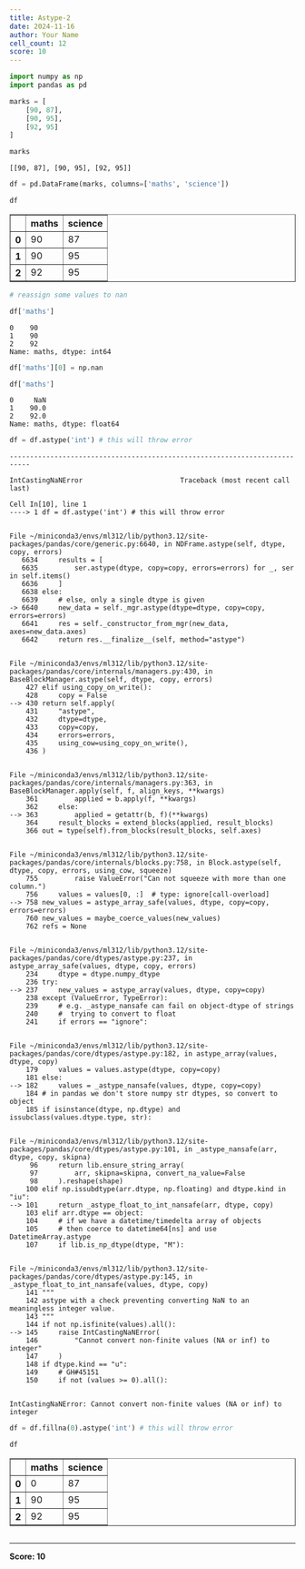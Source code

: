 ```yaml
---
title: Astype-2
date: 2024-11-16
author: Your Name
cell_count: 12
score: 10
---
```


```python
import numpy as np
import pandas as pd
```


```python
marks = [
    [90, 87],
    [90, 95],
    [92, 95]
]
```


```python
marks
```




    [[90, 87], [90, 95], [92, 95]]




```python
df = pd.DataFrame(marks, columns=['maths', 'science'])
```


```python
df
```




<div>
<style scoped>
    .dataframe tbody tr th:only-of-type {
        vertical-align: middle;
    }

    .dataframe tbody tr th {
        vertical-align: top;
    }

    .dataframe thead th {
        text-align: right;
    }
</style>
<table border="1" class="dataframe">
  <thead>
    <tr style="text-align: right;">
      <th></th>
      <th>maths</th>
      <th>science</th>
    </tr>
  </thead>
  <tbody>
    <tr>
      <th>0</th>
      <td>90</td>
      <td>87</td>
    </tr>
    <tr>
      <th>1</th>
      <td>90</td>
      <td>95</td>
    </tr>
    <tr>
      <th>2</th>
      <td>92</td>
      <td>95</td>
    </tr>
  </tbody>
</table>
</div>




```python
# reassign some values to nan

df['maths']
```




    0    90
    1    90
    2    92
    Name: maths, dtype: int64




```python
df['maths'][0] = np.nan
```


```python
df['maths']
```




    0     NaN
    1    90.0
    2    92.0
    Name: maths, dtype: float64




```python
df = df.astype('int') # this will throw error
```


    ---------------------------------------------------------------------------

    IntCastingNaNError                        Traceback (most recent call last)

    Cell In[10], line 1
    ----> 1 df = df.astype('int') # this will throw error


    File ~/miniconda3/envs/ml312/lib/python3.12/site-packages/pandas/core/generic.py:6640, in NDFrame.astype(self, dtype, copy, errors)
       6634     results = [
       6635         ser.astype(dtype, copy=copy, errors=errors) for _, ser in self.items()
       6636     ]
       6638 else:
       6639     # else, only a single dtype is given
    -> 6640     new_data = self._mgr.astype(dtype=dtype, copy=copy, errors=errors)
       6641     res = self._constructor_from_mgr(new_data, axes=new_data.axes)
       6642     return res.__finalize__(self, method="astype")


    File ~/miniconda3/envs/ml312/lib/python3.12/site-packages/pandas/core/internals/managers.py:430, in BaseBlockManager.astype(self, dtype, copy, errors)
        427 elif using_copy_on_write():
        428     copy = False
    --> 430 return self.apply(
        431     "astype",
        432     dtype=dtype,
        433     copy=copy,
        434     errors=errors,
        435     using_cow=using_copy_on_write(),
        436 )


    File ~/miniconda3/envs/ml312/lib/python3.12/site-packages/pandas/core/internals/managers.py:363, in BaseBlockManager.apply(self, f, align_keys, **kwargs)
        361         applied = b.apply(f, **kwargs)
        362     else:
    --> 363         applied = getattr(b, f)(**kwargs)
        364     result_blocks = extend_blocks(applied, result_blocks)
        366 out = type(self).from_blocks(result_blocks, self.axes)


    File ~/miniconda3/envs/ml312/lib/python3.12/site-packages/pandas/core/internals/blocks.py:758, in Block.astype(self, dtype, copy, errors, using_cow, squeeze)
        755         raise ValueError("Can not squeeze with more than one column.")
        756     values = values[0, :]  # type: ignore[call-overload]
    --> 758 new_values = astype_array_safe(values, dtype, copy=copy, errors=errors)
        760 new_values = maybe_coerce_values(new_values)
        762 refs = None


    File ~/miniconda3/envs/ml312/lib/python3.12/site-packages/pandas/core/dtypes/astype.py:237, in astype_array_safe(values, dtype, copy, errors)
        234     dtype = dtype.numpy_dtype
        236 try:
    --> 237     new_values = astype_array(values, dtype, copy=copy)
        238 except (ValueError, TypeError):
        239     # e.g. _astype_nansafe can fail on object-dtype of strings
        240     #  trying to convert to float
        241     if errors == "ignore":


    File ~/miniconda3/envs/ml312/lib/python3.12/site-packages/pandas/core/dtypes/astype.py:182, in astype_array(values, dtype, copy)
        179     values = values.astype(dtype, copy=copy)
        181 else:
    --> 182     values = _astype_nansafe(values, dtype, copy=copy)
        184 # in pandas we don't store numpy str dtypes, so convert to object
        185 if isinstance(dtype, np.dtype) and issubclass(values.dtype.type, str):


    File ~/miniconda3/envs/ml312/lib/python3.12/site-packages/pandas/core/dtypes/astype.py:101, in _astype_nansafe(arr, dtype, copy, skipna)
         96     return lib.ensure_string_array(
         97         arr, skipna=skipna, convert_na_value=False
         98     ).reshape(shape)
        100 elif np.issubdtype(arr.dtype, np.floating) and dtype.kind in "iu":
    --> 101     return _astype_float_to_int_nansafe(arr, dtype, copy)
        103 elif arr.dtype == object:
        104     # if we have a datetime/timedelta array of objects
        105     # then coerce to datetime64[ns] and use DatetimeArray.astype
        107     if lib.is_np_dtype(dtype, "M"):


    File ~/miniconda3/envs/ml312/lib/python3.12/site-packages/pandas/core/dtypes/astype.py:145, in _astype_float_to_int_nansafe(values, dtype, copy)
        141 """
        142 astype with a check preventing converting NaN to an meaningless integer value.
        143 """
        144 if not np.isfinite(values).all():
    --> 145     raise IntCastingNaNError(
        146         "Cannot convert non-finite values (NA or inf) to integer"
        147     )
        148 if dtype.kind == "u":
        149     # GH#45151
        150     if not (values >= 0).all():


    IntCastingNaNError: Cannot convert non-finite values (NA or inf) to integer



```python
df = df.fillna(0).astype('int') # this will throw error
```


```python
df
```




<div>
<style scoped>
    .dataframe tbody tr th:only-of-type {
        vertical-align: middle;
    }

    .dataframe tbody tr th {
        vertical-align: top;
    }

    .dataframe thead th {
        text-align: right;
    }
</style>
<table border="1" class="dataframe">
  <thead>
    <tr style="text-align: right;">
      <th></th>
      <th>maths</th>
      <th>science</th>
    </tr>
  </thead>
  <tbody>
    <tr>
      <th>0</th>
      <td>0</td>
      <td>87</td>
    </tr>
    <tr>
      <th>1</th>
      <td>90</td>
      <td>95</td>
    </tr>
    <tr>
      <th>2</th>
      <td>92</td>
      <td>95</td>
    </tr>
  </tbody>
</table>
</div>




```python

```


---
**Score: 10**
